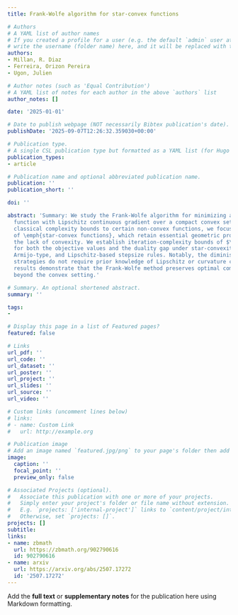 ```yaml
---
title: Frank-Wolfe algorithm for star-convex functions

# Authors
# A YAML list of author names
# If you created a profile for a user (e.g. the default `admin` user at `content/authors/admin/`), 
# write the username (folder name) here, and it will be replaced with their full name and linked to their profile.
authors:
- Millan, R. Diaz
- Ferreira, Orizon Pereira
- Ugon, Julien

# Author notes (such as 'Equal Contribution')
# A YAML list of notes for each author in the above `authors` list
author_notes: []

date: '2025-01-01'

# Date to publish webpage (NOT necessarily Bibtex publication's date).
publishDate: '2025-09-07T12:26:32.359030+00:00'

# Publication type.
# A single CSL publication type but formatted as a YAML list (for Hugo requirements).
publication_types:
- article

# Publication name and optional abbreviated publication name.
publication: ''
publication_short: ''

doi: ''

abstract: 'Summary: We study the Frank-Wolfe algorithm for minimizing a differentiable
  function with Lipschitz continuous gradient over a compact convex set. To extend
  classical complexity bounds to certain non-convex functions, we focus on the class
  of \emph{star-convex functions}, which retain essential geometric properties despite
  the lack of convexity. We establish iteration-complexity bounds of $\mathcal{O}(1/k)$
  for both the objective values and the duality gap under star-convexity, using diminishing,
  Armijo-type, and Lipschitz-based stepsize rules. Notably, the diminishing and Armijo
  strategies do not require prior knowledge of Lipschitz or curvature constants. These
  results demonstrate that the Frank-Wolfe method preserves optimal complexity guarantees
  beyond the convex setting.'

# Summary. An optional shortened abstract.
summary: ''

tags:
- 

# Display this page in a list of Featured pages?
featured: false

# Links
url_pdf: ''
url_code: ''
url_dataset: ''
url_poster: ''
url_project: ''
url_slides: ''
url_source: ''
url_video: ''

# Custom links (uncomment lines below)
# links:
# - name: Custom Link
#   url: http://example.org

# Publication image
# Add an image named `featured.jpg/png` to your page's folder then add a caption below.
image:
  caption: ''
  focal_point: ''
  preview_only: false

# Associated Projects (optional).
#   Associate this publication with one or more of your projects.
#   Simply enter your project's folder or file name without extension.
#   E.g. `projects: ['internal-project']` links to `content/project/internal-project/index.md`.
#   Otherwise, set `projects: []`.
projects: []
subtitle:
links:
- name: zbmath
  url: https://zbmath.org/902790616
  id: 902790616
- name: arxiv
  url: https://arxiv.org/abs/2507.17272
  id: '2507.17272'
---
```


Add the **full text** or **supplementary notes** for the publication here using Markdown formatting.
